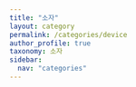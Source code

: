 ```yaml
---
title: "소자"
layout: category
permalink: /categories/device
author_profile: true
taxonomy: 소자
sidebar:
  nav: "categories"
---
```





